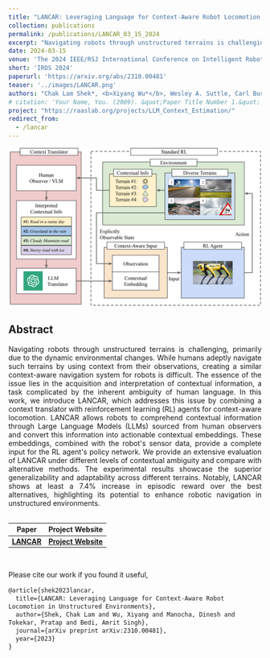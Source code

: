 ```yaml
---
title: "LANCAR: Leveraging Language for Context-Aware Robot Locomotion in Unstructured Environments"
collection: publications
permalink: /publications/LANCAR_03_15_2024
excerpt: "Navigating robots through unstructured terrains is challenging, primarily due to the dynamic environmental changes. While humans adeptly navigate such terrains by using context from their observations, creating a similar context-aware navigation system for robots is difficult. The essence of the issue lies in the acquisition and interpretation of contextual information, a task complicated by the inherent ambiguity of human language. In this work, we introduce LANCAR, which addresses this issue by combining a context translator with reinforcement learning (RL) agents for context-aware locomotion. LANCAR allows robots to comprehend contextual information through Large Language Models (LLMs) sourced from human observers and convert this information into actionable contextual embeddings. These embeddings, combined with the robot's sensor data, provide a complete input for the RL agent's policy network. We provide an extensive evaluation of LANCAR under different levels of contextual ambiguity and compare with alternative methods. The experimental results showcase the superior generalizability and adaptability across different terrains. Notably, LANCAR shows at least a 7.4% increase in episodic reward over the best alternatives, highlighting its potential to enhance robotic navigation in unstructured environments."
date: 2024-03-15
venue: 'The 2024 IEEE/RSJ International Conference on Intelligent Robots and Systems'
short: 'IROS 2024'
paperurl: 'https://arxiv.org/abs/2310.00481'
teaser: '../images/LANCAR.png'
authors: "Chak Lam Shek*, <b>Xiyang Wu*</b>, Wesley A. Suttle, Carl Busart, Erin Zaroukian, Dinesh Manocha, Pratap Tokekar, Amrit Singh Bedi (* indicates equal contributions)"
# citation: 'Your Name, You. (2009). &quot;Paper Title Number 1.&quot; <i>Journal 1</i>. 1(1).'
project: "https://raaslab.org/projects/LLM_Context_Estimation/"
redirect_from: 
  - /lancar
---
```


<p style="text-align:center;">
<img src="../images/LANCAR.png" width="800">
</p>

## Abstract
<div style="text-align: justify"> Navigating robots through unstructured terrains is challenging, primarily due to the dynamic environmental changes. While humans adeptly navigate such terrains by using context from their observations, creating a similar context-aware navigation system for robots is difficult. The essence of the issue lies in the acquisition and interpretation of contextual information, a task complicated by the inherent ambiguity of human language. In this work, we introduce LANCAR, which addresses this issue by combining a context translator with reinforcement learning (RL) agents for context-aware locomotion. LANCAR allows robots to comprehend contextual information through Large Language Models (LLMs) sourced from human observers and convert this information into actionable contextual embeddings. These embeddings, combined with the robot's sensor data, provide a complete input for the RL agent's policy network. We provide an extensive evaluation of LANCAR under different levels of contextual ambiguity and compare with alternative methods. The experimental results showcase the superior generalizability and adaptability across different terrains. Notably, LANCAR shows at least a 7.4% increase in episodic reward over the best alternatives, highlighting its potential to enhance robotic navigation in unstructured environments.</div>
<br>

| Paper                                         | Project Website                                          | 
|-----------------------------------------------|----------------------------------------------------------|
| [**LANCAR**](https://arxiv.org/abs/2310.00481) | [**Project Website**](https://raaslab.org/projects/LLM_Context_Estimation/) | 

<br>

Please cite our work if you found it useful,

```
@article{shek2023lancar,
  title={LANCAR: Leveraging Language for Context-Aware Robot Locomotion in Unstructured Environments},
  author={Shek, Chak Lam and Wu, Xiyang and Manocha, Dinesh and Tokekar, Pratap and Bedi, Amrit Singh},
  journal={arXiv preprint arXiv:2310.00481},
  year={2023}
}
```